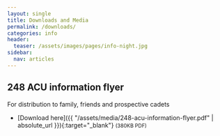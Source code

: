 ```yaml
---
layout: single
title: Downloads and Media
permalink: /downloads/
categories: info
header:
  teaser: /assets/images/pages/info-night.jpg
sidebar:
  nav: articles
---
```


## 248 ACU information flyer
For distribution to family, friends and prospective cadets
- [Download here]({{ "/assets/media/248-acu-information-flyer.pdf" | absolute_url }}){:target="_blank"} <small>(380KB PDF)</small>